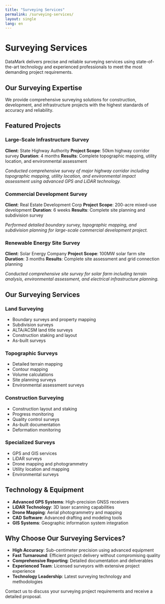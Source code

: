 ```yaml
---
title: "Surveying Services"
permalink: /surveying-services/
layout: single
lang: en
---
```


# Surveying Services

DataMark delivers precise and reliable surveying services using state-of-the-art technology and experienced professionals to meet the most demanding project requirements.

## Our Surveying Expertise

We provide comprehensive surveying solutions for construction, development, and infrastructure projects with the highest standards of accuracy and reliability.

## Featured Projects

### Large-Scale Infrastructure Survey
**Client**: State Highway Authority
**Project Scope**: 50km highway corridor survey
**Duration**: 4 months
**Results**: Complete topographic mapping, utility location, and environmental assessment

*Conducted comprehensive survey of major highway corridor including topographic mapping, utility location, and environmental impact assessment using advanced GPS and LiDAR technology.*

### Commercial Development Survey
**Client**: Real Estate Development Corp
**Project Scope**: 200-acre mixed-use development
**Duration**: 6 weeks
**Results**: Complete site planning and subdivision survey

*Performed detailed boundary survey, topographic mapping, and subdivision planning for large-scale commercial development project.*

### Renewable Energy Site Survey
**Client**: Solar Energy Company
**Project Scope**: 100MW solar farm site
**Duration**: 3 months
**Results**: Complete site assessment and grid connection planning

*Conducted comprehensive site survey for solar farm including terrain analysis, environmental assessment, and electrical infrastructure planning.*

## Our Surveying Services

### Land Surveying
- Boundary surveys and property mapping
- Subdivision surveys
- ALTA/ACSM land title surveys
- Construction staking and layout
- As-built surveys

### Topographic Surveys
- Detailed terrain mapping
- Contour mapping
- Volume calculations
- Site planning surveys
- Environmental assessment surveys

### Construction Surveying
- Construction layout and staking
- Progress monitoring
- Quality control surveys
- As-built documentation
- Deformation monitoring

### Specialized Surveys
- GPS and GIS services
- LiDAR surveys
- Drone mapping and photogrammetry
- Utility location and mapping
- Environmental surveys

## Technology & Equipment

- **Advanced GPS Systems**: High-precision GNSS receivers
- **LiDAR Technology**: 3D laser scanning capabilities
- **Drone Mapping**: Aerial photogrammetry and mapping
- **CAD Software**: Advanced drafting and modeling tools
- **GIS Systems**: Geographic information system integration

## Why Choose Our Surveying Services?

- **High Accuracy**: Sub-centimeter precision using advanced equipment
- **Fast Turnaround**: Efficient project delivery without compromising quality
- **Comprehensive Reporting**: Detailed documentation and deliverables
- **Experienced Team**: Licensed surveyors with extensive project experience
- **Technology Leadership**: Latest surveying technology and methodologies

Contact us to discuss your surveying project requirements and receive a detailed proposal. 